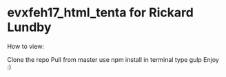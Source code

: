 # evxfeh17_html_tenta for Rickard Lundby

How to view:

Clone the repo
Pull from master
use npm install in terminal
type gulp
Enjoy :)
